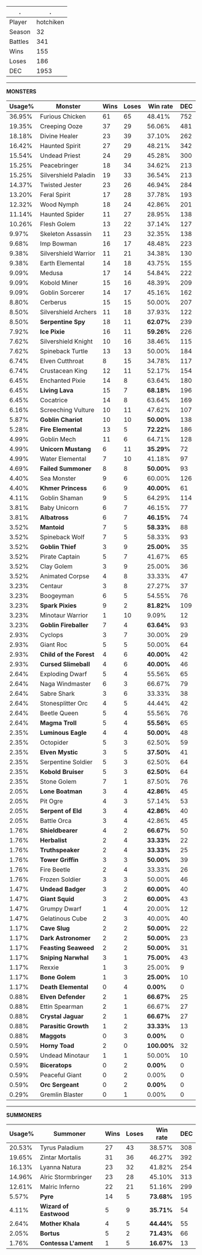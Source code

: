 .|.
|-|-
Player|hotchiken
Season|32
Battles|341
Wins|155
Loses|186
DEC|1953

---
**MONSTERS**

Usage%|Monster|Wins|Loses|Win rate|DEC|
-|-|-|-|-|-|
36.95%|Furious Chicken|61|65|48.41%|752|
19.35%|Creeping Ooze|37|29|56.06%|481|
18.18%|Divine Healer|23|39|37.10%|262|
16.42%|Haunted Spirit|27|29|48.21%|342|
15.54%|Undead Priest|24|29|45.28%|300|
15.25%|Peacebringer|18|34|34.62%|213|
15.25%|Silvershield Paladin|19|33|36.54%|213|
14.37%|Twisted Jester|23|26|46.94%|284|
13.20%|Feral Spirit|17|28|37.78%|193|
12.32%|Wood Nymph|18|24|42.86%|201|
11.14%|Haunted Spider|11|27|28.95%|138|
10.26%|Flesh Golem|13|22|37.14%|127|
9.97%|Skeleton Assassin|11|23|32.35%|138|
9.68%|Imp Bowman|16|17|48.48%|223|
9.38%|Silvershield Warrior|11|21|34.38%|130|
9.38%|Earth Elemental|14|18|43.75%|155|
9.09%|Medusa|17|14|54.84%|222|
9.09%|Kobold Miner|15|16|48.39%|209|
9.09%|Goblin Sorcerer|14|17|45.16%|162|
8.80%|Cerberus|15|15|50.00%|207|
8.50%|Silvershield Archers|11|18|37.93%|122|
8.50%|**Serpentine Spy**|18|11|**62.07%**|239|
7.92%|**Ice Pixie**|16|11|**59.26%**|226|
7.62%|Silvershield Knight|10|16|38.46%|115|
7.62%|Spineback Turtle|13|13|50.00%|184|
6.74%|Elven Cutthroat|8|15|34.78%|117|
6.74%|Crustacean King|12|11|52.17%|154|
6.45%|Enchanted Pixie|14|8|63.64%|180|
6.45%|**Living Lava**|15|7|**68.18%**|196|
6.45%|Cocatrice|14|8|63.64%|169|
6.16%|Screeching Vulture|10|11|47.62%|107|
5.87%|**Goblin Chariot**|10|10|**50.00%**|138|
5.28%|**Fire Elemental**|13|5|**72.22%**|186|
4.99%|Goblin Mech|11|6|64.71%|128|
4.99%|**Unicorn Mustang**|6|11|**35.29%**|72|
4.99%|Water Elemental|7|10|41.18%|97|
4.69%|**Failed Summoner**|8|8|**50.00%**|93|
4.40%|Sea Monster|9|6|60.00%|126|
4.40%|**Khmer Princess**|6|9|**40.00%**|61|
4.11%|Goblin Shaman|9|5|64.29%|114|
3.81%|Baby Unicorn|6|7|46.15%|77|
3.81%|**Albatross**|6|7|**46.15%**|74|
3.52%|**Mantoid**|7|5|**58.33%**|88|
3.52%|Spineback Wolf|7|5|58.33%|93|
3.52%|**Goblin Thief**|3|9|**25.00%**|35|
3.52%|Pirate Captain|5|7|41.67%|65|
3.52%|Clay Golem|3|9|25.00%|36|
3.52%|Animated Corpse|4|8|33.33%|47|
3.23%|Centaur|3|8|27.27%|37|
3.23%|Boogeyman|6|5|54.55%|76|
3.23%|**Spark Pixies**|9|2|**81.82%**|109|
3.23%|Minotaur Warrior|1|10|9.09%|12|
3.23%|**Goblin Fireballer**|7|4|**63.64%**|93|
2.93%|Cyclops|3|7|30.00%|29|
2.93%|Giant Roc|5|5|50.00%|64|
2.93%|**Child of the Forest**|4|6|**40.00%**|42|
2.93%|**Cursed Slimeball**|4|6|**40.00%**|46|
2.64%|Exploding Dwarf|5|4|55.56%|65|
2.64%|Naga Windmaster|6|3|66.67%|79|
2.64%|Sabre Shark|3|6|33.33%|38|
2.64%|Stonesplitter Orc|4|5|44.44%|42|
2.64%|Beetle Queen|5|4|55.56%|76|
2.64%|**Magma Troll**|5|4|**55.56%**|65|
2.35%|**Luminous Eagle**|4|4|**50.00%**|48|
2.35%|Octopider|5|3|62.50%|59|
2.35%|**Elven Mystic**|3|5|**37.50%**|41|
2.35%|Serpentine Soldier|5|3|62.50%|64|
2.35%|**Kobold Bruiser**|5|3|**62.50%**|64|
2.35%|Stone Golem|7|1|87.50%|76|
2.05%|**Lone Boatman**|3|4|**42.86%**|45|
2.05%|Pit Ogre|4|3|57.14%|53|
2.05%|**Serpent of Eld**|3|4|**42.86%**|40|
2.05%|Battle Orca|3|4|42.86%|45|
1.76%|**Shieldbearer**|4|2|**66.67%**|50|
1.76%|**Herbalist**|2|4|**33.33%**|22|
1.76%|**Truthspeaker**|2|4|**33.33%**|25|
1.76%|**Tower Griffin**|3|3|**50.00%**|39|
1.76%|Fire Beetle|2|4|33.33%|26|
1.76%|Frozen Soldier|3|3|50.00%|46|
1.47%|**Undead Badger**|3|2|**60.00%**|40|
1.47%|**Giant Squid**|3|2|**60.00%**|43|
1.47%|Grumpy Dwarf|1|4|20.00%|12|
1.47%|Gelatinous Cube|2|3|40.00%|40|
1.17%|**Cave Slug**|2|2|**50.00%**|22|
1.17%|**Dark Astronomer**|2|2|**50.00%**|23|
1.17%|**Feasting Seaweed**|2|2|**50.00%**|31|
1.17%|**Sniping Narwhal**|3|1|**75.00%**|43|
1.17%|Rexxie|1|3|25.00%|9|
1.17%|**Bone Golem**|1|3|**25.00%**|10|
1.17%|**Death Elemental**|0|4|**0.00%**|0|
0.88%|**Elven Defender**|2|1|**66.67%**|25|
0.88%|Ettin Spearman|2|1|66.67%|27|
0.88%|**Crystal Jaguar**|2|1|**66.67%**|27|
0.88%|**Parasitic Growth**|1|2|**33.33%**|13|
0.88%|**Maggots**|0|3|**0.00%**|0|
0.59%|**Horny Toad**|2|0|**100.00%**|32|
0.59%|Undead Minotaur|1|1|50.00%|10|
0.59%|**Biceratops**|0|2|**0.00%**|0|
0.59%|Peaceful Giant|0|2|0.00%|0|
0.59%|**Orc Sergeant**|0|2|**0.00%**|0|
0.29%|Gremlin Blaster|0|1|0.00%|0|

---
**SUMMONERS**

Usage%|Summoner|Wins|Loses|Win rate|DEC|
-|-|-|-|-|-|
20.53%|Tyrus Paladium|27|43|38.57%|308|
19.65%|Zintar Mortalis|31|36|46.27%|392|
16.13%|Lyanna Natura|23|32|41.82%|254|
14.96%|Alric Stormbringer|23|28|45.10%|313|
12.61%|Malric Inferno|22|21|51.16%|299|
5.57%|**Pyre**|14|5|**73.68%**|195|
4.11%|**Wizard of Eastwood**|5|9|**35.71%**|54|
2.64%|**Mother Khala**|4|5|**44.44%**|55|
2.05%|**Bortus**|5|2|**71.43%**|66|
1.76%|**Contessa L'ament**|1|5|**16.67%**|13|

